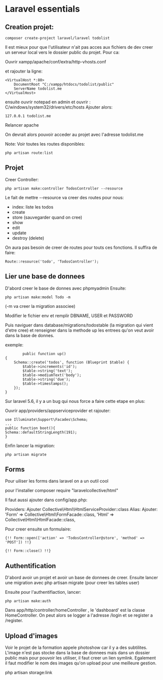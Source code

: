# Laravel essentials


## Creation projet:

	composer create-project laravel/laravel todolist
	
Il est mieux pour que l'utilisateur n'ait pas acces aux fichiers de dev creer un serveur local vers le dossier public du projet. Pour ca:

Ouvrir xampp/apache/conf/extra/http-vhosts.conf

et rajouter la ligne:

	<VirtualHost *:80>
		DocumentRoot "C:/xampp/htdocs/todolist/public"
		ServerName todolist.me
	</VirtualHost>
	
ensuite ouvrir notepad en admin et ouvrir : C/windows/system32/drivers/etc/hosts
Ajouter alors:

	127.0.0.1 todolist.me

Relancer apache

On devrait alors pouvoir acceder au projet avec l'adresse todolist.me


Note: 
Voir toutes les routes disponibles:

	php artisan route:list


## Projet

Creer Controller: 

	php artisan make:controller TodosController --resource
	
Le fait de mettre --resource va creer des routes pour nous:
- index: liste les todos
- create
- store (sauvegarder quand on cree)
- show
- edit
- update
- destroy (delete)

On aura pas besoin de creer de routes pour touts ces fonctions.
Il suffira de faire:

	Route::resource('todo', 'TodosController');


## Lier une base de donnees

D'abord creer le base de donnes avec phpmyadmin
Ensuite:

	php artisan make:model Todo -m

(-m va creer la migration associee)

Modifier le fichier env et remplir DBNAME, USER et PASSWORD

Puis naviguer dans database/migrations/todostable (la migration qui vient d'etre cree) et renseigner dans la methode up les entrees qu'on veut avoir dans la base de donnes.

exemple:

		    public function up()
    {
        Schema::create('todos', function (Blueprint $table) {
            $table->increments('id');
            $table->string('text');
            $table->mediumText('body');
            $table->string('due');
            $table->timestamps();
        });
    }
	
Sur laravel 5.6, il y a un bug qui nous force a faire cette etape en plus:

Ouvrir app/providers/appserviceprovider et rajouter:

	use Illuminate\Support\Facades\Schema;
	...
	public function boot(){
	Schema::defaultStringLength(191);
	}


Enfin lancer la migration:

	php artisan migrate
	
	
	
## Forms

Pour uiliser les forms dans laravel on a un outil cool

pour l'installer 
	composer require "laravelcollective/html"

Il faut aussi ajouter dans config/app.php:

Providers: Ajouter Collective\Html\HtmlServiceProvider::class
Alias: Ajouter:
		'Form' => Collective\Html\FormFacade::class,
        'Html' => Collective\Html\HtmlFacade::class,


Pour creer ensuite un formulaire:

	{!! Form::open(['action' => 'TodosController@store', 'method' => 'POST']) !!}

  	{!! Form::close() !!}
	
	
## Authentification

D'abord avoir un projet et avoir un base de donnees de creer.
Ensuite lancer une migration avec php artisan migrate (pour creer les tables user)

Ensuite pour l'authentifiaction, lancer:

	php artisan make:auth
	
Dans app/http/controller/homeController , le 'dashboard' est la classe HomeController.
On peut alors se logger a l'adresse /login et se register a /register.


## Upload d'images

Voir le projet de la formation appele photoshow car il y a des subtilites.
L'image n'est pas stocke dans la base de donnees mais dans un dossier public mais pour pouvoir les utiliser, il faut
creer un lien symlink. 
Egalement il faut modifier le nom des images qu'on upload pour une meilleure gestion.

php artisan storage:link